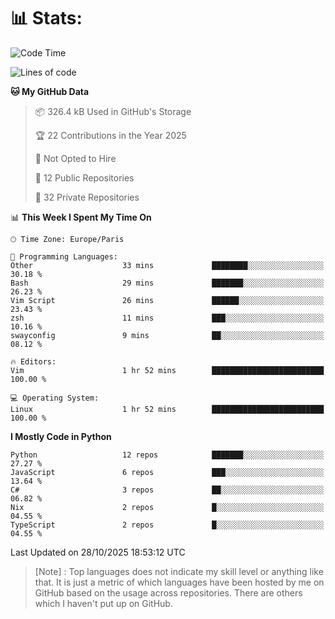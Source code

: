 

<h1>📊 Stats:</h1>

<!--START_SECTION:waka-->
![Code Time](http://img.shields.io/badge/Code%20Time-957%20hrs%2019%20mins-blue)

![Lines of code](https://img.shields.io/badge/From%20Hello%20World%20I%27ve%20Written-6.8%20million%20lines%20of%20code-blue)

**🐱 My GitHub Data** 

> 📦 326.4 kB Used in GitHub's Storage 
 > 
> 🏆 22 Contributions in the Year 2025
 > 
> 🚫 Not Opted to Hire
 > 
> 📜 12 Public Repositories 
 > 
> 🔑 32 Private Repositories 
 > 
📊 **This Week I Spent My Time On** 

```text
🕑︎ Time Zone: Europe/Paris

💬 Programming Languages: 
Other                    33 mins             ████████░░░░░░░░░░░░░░░░░   30.18 % 
Bash                     29 mins             ███████░░░░░░░░░░░░░░░░░░   26.23 % 
Vim Script               26 mins             ██████░░░░░░░░░░░░░░░░░░░   23.43 % 
zsh                      11 mins             ███░░░░░░░░░░░░░░░░░░░░░░   10.16 % 
swayconfig               9 mins              ██░░░░░░░░░░░░░░░░░░░░░░░   08.12 % 

🔥 Editors: 
Vim                      1 hr 52 mins        █████████████████████████   100.00 % 

💻 Operating System: 
Linux                    1 hr 52 mins        █████████████████████████   100.00 % 
```

**I Mostly Code in Python** 

```text
Python                   12 repos            ███████░░░░░░░░░░░░░░░░░░   27.27 % 
JavaScript               6 repos             ███░░░░░░░░░░░░░░░░░░░░░░   13.64 % 
C#                       3 repos             ██░░░░░░░░░░░░░░░░░░░░░░░   06.82 % 
Nix                      2 repos             █░░░░░░░░░░░░░░░░░░░░░░░░   04.55 % 
TypeScript               2 repos             █░░░░░░░░░░░░░░░░░░░░░░░░   04.55 % 
```




 Last Updated on 28/10/2025 18:53:12 UTC
<!--END_SECTION:waka-->

 > [Note] : Top languages does not indicate my skill level or anything like that. It is just a metric of which languages have been hosted by me on GitHub based on the usage across repositories. There are others which I haven't put up on GitHub.</span>
